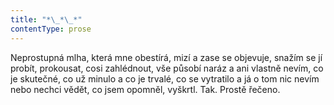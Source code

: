 ```yaml
---
title: "*\_*\_*"
contentType: prose
---
```


Neprostupná mlha, která mne obestírá, mizí a zase se objevuje, snažím se jí probít, prokousat, cosi zahlédnout, vše působí naráz a ani vlastně nevím, co je skutečné, co už minulo a co je trvalé, co se vytratilo a já o tom nic nevím nebo nechci vědět, co jsem opomněl, vyškrtl. Tak. Prostě řečeno.
